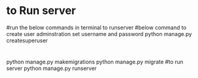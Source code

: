 # to Run server 
#run the below commands in terminal to runserver
#below command to create user adminstration set username and password
python manage.py createsuperuser
#
python manage.py makemigrations
python manage.py migrate
#to run server
python manage.py runserver
